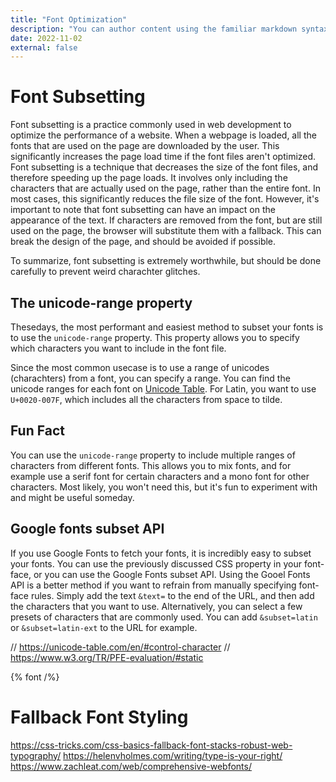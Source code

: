 ```yaml
---
title: "Font Optimization"
description: "You can author content using the familiar markdown syntax you already know. All basic markdown syntax is supported."
date: 2022-11-02
external: false
---
```


# Font Subsetting
Font subsetting is a practice commonly used in web development to optimize the performance of a website. 
When a webpage is loaded, all the fonts that are used on the page are downloaded by the user. 
This significantly increases the page load time if the font files aren't optimized. 
Font subsetting is a technique that decreases the size of the font files, and therefore speeding up the page loads.
It involves only including the characters that are actually used on the page, rather than the entire font. 
In most cases, this significantly reduces the file size of the font. 
However, it's important to note that font subsetting can have an impact on the appearance of the text.
If characters are removed from the font, but are still used on the page, the browser will substitute them with a fallback.
This can break the design of the page, and should be avoided if possible.

To summarize, font subsetting is extremely worthwhile, but should be done carefully to prevent weird charachter glitches.

## The unicode-range property
Thesedays, the most performant and easiest method to subset your fonts is to use the `unicode-range` property.
This property allows you to specify which characters you want to include in the font file.

Since the most common usecase is to use a range of unicodes (charachters) from a font, you can specify a range.
You can find the unicode ranges for each font on [Unicode Table](https://unicode-table.com/en/#control-character).
For Latin, you want to use ```U+0020-007F```, which includes all the characters from space to tilde.

## Fun Fact
You can use the `unicode-range` property to include multiple ranges of characters from different fonts.
This allows you to mix fonts, and for example use a serif font for certain characters and a mono font for other characters.
Most likely, you won't need this, but it's fun to experiment with and might be useful someday.

## Google fonts subset API
If you use Google Fonts to fetch your fonts, it is incredibly easy to subset your fonts.
You can use the previously discussed CSS property in your font-face, or you can use the Google Fonts subset API.
Using the Gooel Fonts API is a better method if you want to refrain from manually specifying font-face rules.
Simply add the text `&text=` to the end of the URL, and then add the characters that you want to use.
Alternatively, you can select a few presets of characters that are commonly used. You can add `&subset=latin` or `&subset=latin-ext` to the URL for example.


// https://unicode-table.com/en/#control-character
// https://www.w3.org/TR/PFE-evaluation/#static




{% font /%}

# Fallback Font Styling
https://css-tricks.com/css-basics-fallback-font-stacks-robust-web-typography/
https://helenvholmes.com/writing/type-is-your-right/
https://www.zachleat.com/web/comprehensive-webfonts/